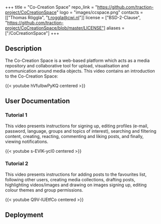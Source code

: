 +++
title = "Co-Creation Space"
repo_link = "https://github.com/traction-project/CoCreationSpace"
logo = "images/ccspace.png"
contacts = [["Thomas Röggla", "t.roggla@cwi.nl"]]
license = ["BSD-2-Clause", "https://github.com/traction-project/CoCreationSpace/blob/master/LICENSE"]
aliases = ["/CoCreationSpace"]
+++

## Description

The Co-Creation Space is a web-based platform which acts as a media repository and collaborative tool for upload, visualisation and communication around media objects. This video contains an introduction to the Co-Creation Space:

{{< youtube hVfuIbwPyKQ centered >}}

## User Documentation

### Tutorial 1

This video presents instructions for signing up, editing profiles (e-mail, password, language, groups and topics of interest), searching and filtering content, creating, reacting, commenting and liking posts, and finally, viewing notifications.

{{< youtube s-EVIK-ycl0 centered >}}

### Tutorial 2

This video presents instructions for adding posts to the favourites list, following other users, creating media collections, drafting posts, highlighting videos/images and drawing on images signing up, editing colour themes and group permissions.

{{< youtube Q9V-lUEtfCo centered >}}

## Deployment

